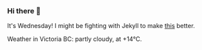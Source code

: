 ### Hi there :wave:

It's Wednesday! I might be fighting with Jekyll to make [this](https://swissclubtoronto.ca) better.

Weather in Victoria BC: partly cloudy, at +14°C.
